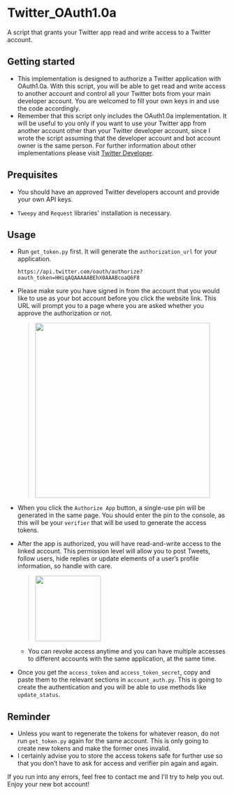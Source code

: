 # Twitter_OAuth1.0a
A script that grants your Twitter app read and write access to a Twitter account. 

## Getting started

- This implementation is designed to authorize a Twitter application with OAuth1.0a. With this script, you will be able to get read and write access to another account and control all your Twitter bots from your main developer account. You are welcomed to fill your own keys in and use the code accordingly.
- Remember that this script only includes the OAuth1.0a implementation. It will be useful to you only if you want to use your Twitter app from another account other than your Twitter developer account, since I wrote the script assuming that the developer account and bot account owner is the same person. For further information about other implementations please visit [Twitter Developer](https://developer.twitter.com/en/docs/ "Twitter Developer Documentations").

## Prequisites
- You should have an approved Twitter developers account and provide your own API keys.

- `Tweepy` and `Request` libraries' installation is necessary.

## Usage
- Run `get_token.py` first. It will generate the `authorization_url` for your application.
    ```
    https://api.twitter.com/oauth/authorize?oauth_token=HHiqAQAAAAABEhX0AAABcoaQ6F8 
    ```
- Please make sure you have signed in from the account that you would like to use as your bot account before you click the website link. This URL will prompt you to a page where you are asked whether you approve the authorization or not. 
   > <img src="https://i.hizliresim.com/EjVzyV.png" height="400" />

- When you click the `Authorize App` button, a single-use pin will be generated in the same page. You should enter the pin to the console, as this will be your `verifier` that will be used to generate the access tokens.
     
- After the app is authorized, you will have read-and-write access to the linked account. This permission level will allow you to post Tweets, follow users, hide replies or update elements of a user’s profile information, so handle with care.  
    
    > <img src="https://i.hizliresim.com/ZZqBpx.png" height="150" />
    - You can revoke access anytime and you can have multiple accesses to different accounts with the same application, at the same time.

- Once you get the `access_token` and `access_token_secret`, copy and paste them to the relevant sections in `account_auth.py`. This is going to create the authentication and you will be able to use methods like `update_status`. 

## Reminder
- Unless you want to regenerate the tokens for whatever reason, do not run `get_token.py` again for the same account. This is only going to create new tokens and make the former ones invalid. 
- I certainly advise you to store the access tokens safe for further use so that you don’t have to ask for access and verifier pin again and again. 

If you run into any errors, feel free to contact me and I'll try to help you out.
Enjoy your new bot account!
